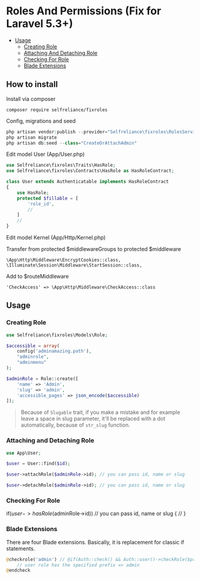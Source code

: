 # Roles And Permissions (Fix for Laravel 5.3+)

- [Usage](#usage)
    - [Creating Role](#creating-role)
    - [Attaching And Detaching Role](#attaching-and-detaching-role)
    - [Checking For Role](#checking-for-role)
    - [Blade Extensions](#blade-extensions)

## How to install

Install via composer
```
composer require selfreliance/fixroles
```

Config, migrations and seed
```php
php artisan vendor:publish --provider="Selfreliance\fixroles\RolesServiceProvider" --force
php artisan migrate
php artisan db:seed --class="CreateOrAttachAdmin"
```

Edit model User (App/User.php)
```php
use Selfreliance\fixroles\Traits\HasRole;
use Selfreliance\fixroles\Contracts\HasRole as HasRoleContract;

class User extends Authenticatable implements HasRoleContract
{
	use HasRole;
	protected $fillable = [
		'role_id',
		//
	]
	//
}
```

Edit model Kernel (App/Http/Kernel.php)

Transfer from protected $middlewareGroups to protected $middleware

```
\App\Http\Middleware\EncryptCookies::class,
\Illuminate\Session\Middleware\StartSession::class,
```

Add to $routeMiddleware

```
'CheckAccess' => \App\Http\Middleware\CheckAccess::class
```

## Usage

### Creating Role

```php
use Selfreliance\fixroles\Models\Role;

$accessible = array(
    config('adminamazing.path'),
    "adminrole",
    "adminmenu"
);

$adminRole = Role::create([
    'name' => 'Admin',
    'slug' => 'admin',
    'accessible_pages' => json_encode($accessible)
]);
```

> Because of `Slugable` trait, if you make a mistake and for example leave a space in slug parameter, it'll be replaced with a dot automatically, because of `str_slug` function.

### Attaching and Detaching Role

```php
use App\User;

$user = User::find($id);

$user->attachRole($adminRole->id); // you can pass id, name or slug
```

```php
$user->detachRole($adminRole->id); // you can pass id, name or slug
```

### Checking For Role

if($user->hasRole($adminRole->id)) // you can pass id, name or slug
{
	//
}

### Blade Extensions

There are four Blade extensions. Basically, it is replacement for classic if statements.

```php
@checkrole('admin') // @if(Auth::check() && Auth::user()->checkRole($prefix))
    // user role has the specified prefix => admin
@endcheck
